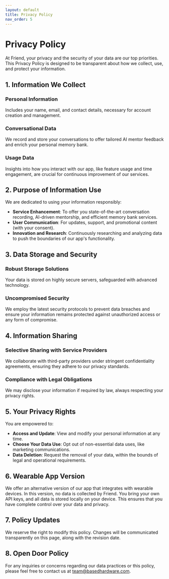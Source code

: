 ```yaml
---
layout: default
title: Privacy Policy
nav_order: 5
---
```


# Privacy Policy

At Friend, your privacy and the security of your data are our top priorities. This Privacy Policy is designed to be transparent about how we collect, use, and protect your information.

## 1. Information We Collect

### Personal Information

Includes your name, email, and contact details, necessary for account creation and management.

### Conversational Data

We record and store your conversations to offer tailored AI mentor feedback and enrich your personal memory bank.

### Usage Data

Insights into how you interact with our app, like feature usage and time engagement, are crucial for continuous improvement of our services.

## 2. Purpose of Information Use

We are dedicated to using your information responsibly:

- **Service Enhancement**: To offer you state-of-the-art conversation recording, AI-driven mentorship, and efficient memory bank services.
- **User Communication**: For updates, support, and promotional content (with your consent).
- **Innovation and Research**: Continuously researching and analyzing data to push the boundaries of our app's functionality.

## 3. Data Storage and Security

### Robust Storage Solutions

Your data is stored on highly secure servers, safeguarded with advanced technology.

### Uncompromised Security

We employ the latest security protocols to prevent data breaches and ensure your information remains protected against unauthorized access or any form of compromise.

## 4. Information Sharing

### Selective Sharing with Service Providers

We collaborate with third-party providers under stringent confidentiality agreements, ensuring they adhere to our privacy standards.

### Compliance with Legal Obligations

We may disclose your information if required by law, always respecting your privacy rights.

## 5. Your Privacy Rights

You are empowered to:

- **Access and Update**: View and modify your personal information at any time.
- **Choose Your Data Use**: Opt out of non-essential data uses, like marketing communications.
- **Data Deletion**: Request the removal of your data, within the bounds of legal and operational requirements.

## 6. Wearable App Version

We offer an alternative version of our app that integrates with wearable devices. In this version, no data is collected by Friend. You bring your own API keys, and all data is stored locally on your
device. This ensures that you have complete control over your data and privacy.

## 7. Policy Updates

We reserve the right to modify this policy. Changes will be communicated transparently on this page, along with the revision date.

## 8. Open Door Policy

For any inquiries or concerns regarding our data practices or this policy, please feel free to contact us at [team@basedhardware.com](mailto:team@basedhardware.com).